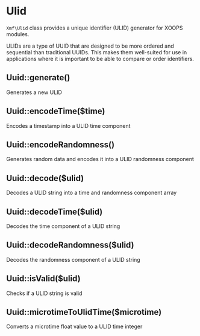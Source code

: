 # Ulid

`Xmf\Ulid` class provides a unique identifier (ULID) generator for XOOPS modules. 

ULIDs are a type of UUID that are designed to be more ordered and sequential than traditional UUIDs. This makes them well-suited for use in applications where it is important to be able to compare or order identifiers.

## Uuid::generate()	
Generates a new ULID

## Uuid::encodeTime($time)	
Encodes a timestamp into a ULID time component

## Uuid::encodeRandomness()	
Generates random data and encodes it into a ULID randomness component

## Uuid::decode($ulid)	
Decodes a ULID string into a time and randomness component array

## Uuid::decodeTime($ulid)	
Decodes the time component of a ULID string

## Uuid::decodeRandomness($ulid)	
Decodes the randomness component of a ULID string

## Uuid::isValid($ulid)	
Checks if a ULID string is valid

## Uuid::microtimeToUlidTime($microtime)	
Converts a microtime float value to a ULID time integer
